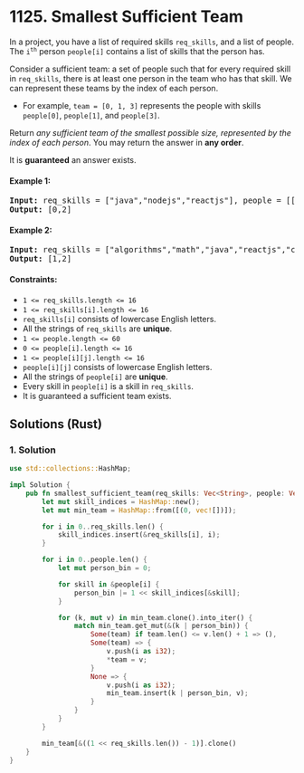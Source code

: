 # 1125. Smallest Sufficient Team
In a project, you have a list of required skills `req_skills`, and a list of people. The <code>i<sup>th</sup></code> person `people[i]` contains a list of skills that the person has.

Consider a sufficient team: a set of people such that for every required skill in `req_skills`, there is at least one person in the team who has that skill. We can represent these teams by the index of each person.

* For example, `team = [0, 1, 3]` represents the people with skills `people[0]`, `people[1]`, and `people[3]`.

Return *any sufficient team of the smallest possible size, represented by the index of each person*. You may return the answer in **any order**.

It is **guaranteed** an answer exists.

#### Example 1:
<pre>
<strong>Input:</strong> req_skills = ["java","nodejs","reactjs"], people = [["java"],["nodejs"],["nodejs","reactjs"]]
<strong>Output:</strong> [0,2]
</pre>

#### Example 2:
<pre>
<strong>Input:</strong> req_skills = ["algorithms","math","java","reactjs","csharp","aws"], people = [["algorithms","math","java"],["algorithms","math","reactjs"],["java","csharp","aws"],["reactjs","csharp"],["csharp","math"],["aws","java"]]
<strong>Output:</strong> [1,2]
</pre>

#### Constraints:
* `1 <= req_skills.length <= 16`
* `1 <= req_skills[i].length <= 16`
* `req_skills[i]` consists of lowercase English letters.
* All the strings of `req_skills` are **unique**.
* `1 <= people.length <= 60`
* `0 <= people[i].length <= 16`
* `1 <= people[i][j].length <= 16`
* `people[i][j]` consists of lowercase English letters.
* All the strings of `people[i]` are **unique**.
* Every skill in `people[i]` is a skill in `req_skills`.
* It is guaranteed a sufficient team exists.

## Solutions (Rust)

### 1. Solution
```Rust
use std::collections::HashMap;

impl Solution {
    pub fn smallest_sufficient_team(req_skills: Vec<String>, people: Vec<Vec<String>>) -> Vec<i32> {
        let mut skill_indices = HashMap::new();
        let mut min_team = HashMap::from([(0, vec![])]);

        for i in 0..req_skills.len() {
            skill_indices.insert(&req_skills[i], i);
        }

        for i in 0..people.len() {
            let mut person_bin = 0;

            for skill in &people[i] {
                person_bin |= 1 << skill_indices[&skill];
            }

            for (k, mut v) in min_team.clone().into_iter() {
                match min_team.get_mut(&(k | person_bin)) {
                    Some(team) if team.len() <= v.len() + 1 => (),
                    Some(team) => {
                        v.push(i as i32);
                        *team = v;
                    }
                    None => {
                        v.push(i as i32);
                        min_team.insert(k | person_bin, v);
                    }
                }
            }
        }

        min_team[&((1 << req_skills.len()) - 1)].clone()
    }
}
```
